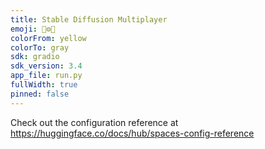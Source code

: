 ```yaml
---
title: Stable Diffusion Multiplayer 
emoji: 👥⚙️🎨
colorFrom: yellow
colorTo: gray
sdk: gradio
sdk_version: 3.4
app_file: run.py
fullWidth: true
pinned: false
---
```


Check out the configuration reference at https://huggingface.co/docs/hub/spaces-config-reference
